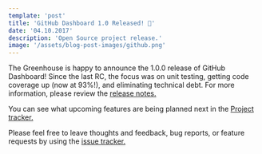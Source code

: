 ```yaml
---
template: 'post'
title: 'GitHub Dashboard 1.0 Released! 🎉'
date: '04.10.2017' 
description: 'Open Source project release.'
image: '/assets/blog-post-images/github.png'
---
```


The Greenhouse is happy to announce the 1.0.0 release of GitHub Dashboard!  Since the last RC, the focus was on unit testing, getting code coverage up (now at 93%!), and eliminating technical debt.  For more information, please review the <a href="https://github.com/thescientist13/github-dashboard/releases/tag/1.0.0" target="_blank" rel="noopener" onclick="getOutboundLink('https://github.com/thescientist13/github-dashboard/releases/tag/1.0.0');"> release notes.</a>

You can see what upcoming features are being planned next in the <a href="https://github.com/thescientist13/github-dashboard/projects/4" target="_blank" rel="noopener" onclick="getOutboundLink('https://github.com/thescientist13/github-dashboard/releases/tag/1.0.0');">Project tracker.</a>

Please feel free to leave thoughts and feedback, bug reports, or feature requests by using the <a href="https://github.com/thescientist13/github-dashboard/issues" target="_blank" rel="noopener" onclick="getOutboundLink('https://github.com/thescientist13/github-dashboard/releases/tag/1.0.0');"> issue tracker.</a>